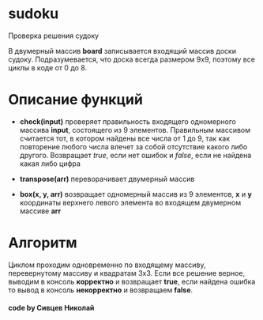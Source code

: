 # sudoku
 Проверка решения судоку

В двумерный массив **board** записывается входящий массив доски судоку. Подразумевается, что доска всегда размером 9x9, поэтому все циклы в коде от 0 до 8. 

# Описание функций
- **check(input)** проверяет правильность входящего одномерного массива **input**, состоящего из 9 элементов. Правильным массивом считается тот, в котором найдены все числа от 1 до 9, так как повторение любого числа влечет за собой отсутствие какого либо другого. Возвращает *true*, если нет ошибок и *false*, если не найдена какая либо цифра

- **transpose(arr)** переворачивает двумерный массив

- **box(x, y, arr)** возвращает одномерный массив из 9 элементов, **x** и **y** координаты верхнего левого элемента во входящем двумерном массиве **arr**  

# Алгоритм
Циклом проходим одновременно по входящему массиву, перевернутому массиву и квадратам 3x3. Если все решение верное, выводим в консоль **корректно** и возвращает **true**, если найдена ошибка то вывод в консоль **некорректно** и возвращаем **false**.

#### code by Сивцев Николай

